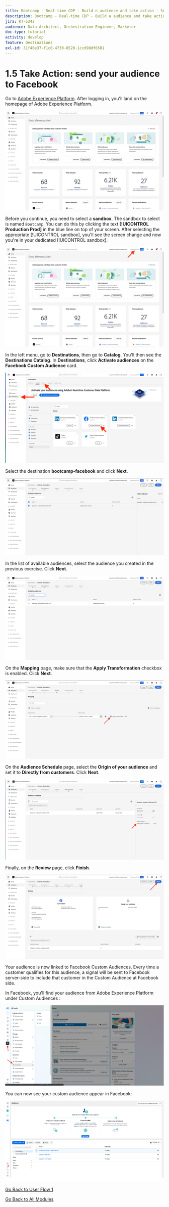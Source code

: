 ```yaml
---
title: Bootcamp - Real-time CDP - Build n audience and take action - Send your audience to DV360
description: Bootcamp - Real-time CDP - Build a audience and take action - Send your audience to DV360
jira: KT-5342
audience: Data Architect, Orchestration Engineer, Marketer
doc-type: tutorial
activity: develop
feature: Destinations
exl-id: 31f46e37-f1c0-4730-8520-1ccd98df6501
---
```

# 1.5 Take Action: send your audience to Facebook

Go to [Adobe Experience Platform](https://experience.adobe.com/platform). After logging in, you'll land on the homepage of Adobe Experience Platform.

![Data Ingestion](./images/home.png)

Before you continue, you need to select a **sandbox**. The sandbox to select is named ``Bootcamp``. You can do this by clicking the text **[!UICONTROL Production Prod]** in the blue line on top of your screen. After selecting the appropriate [!UICONTROL sandbox], you'll see the screen change and now you're in your dedicated [!UICONTROL sandbox].

![Data Ingestion](./images/sb1.png)

In the left menu, go to **Destinations**, then go to **Catalog**. You'll then see the **Destinations Catalog**. In **Destinations**, click **Activate audiences** on the **Facebook Custom Audience** card.

![RTCDP](./images/rtcdpgoogleseg.png)

Select the destination **bootcamp-facebook** and click **Next**.

![RTCDP](./images/rtcdpcreatedest2.png)

In the list of available audiences, select the audience you created in the previous exercise. Click **Next**.

![RTCDP](./images/rtcdpcreatedest3.png)

On the **Mapping** page, make sure that the **Apply Transformation** checkbox is enabled. Click **Next**.

![RTCDP](./images/rtcdpcreatedest4a.png)

On the **Audience Schedule** page, select the **Origin of your audience** and set it to **Directly from customers**. Click **Next**.

![RTCDP](./images/rtcdpcreatedest4.png)

Finally, on the **Review** page, click **Finish**.

![RTCDP](./images/rtcdpcreatedest5.png)

Your audience is now linked to Facebook Custom Audiences. Every time a customer qualifies for this audience, a signal will be sent to Facebook server-side to include that customer in the Custom Audience at Facebook side.

In Facebook, you'll find your audience from Adobe Experience Platform under Custom Audiences :

![RTCDP](./images/rtcdpcreatedest5b.png)

You can now see your custom audience appear in Facebook:

![RTCDP](./images/rtcdpcreatedest5a.png)

[Go Back to User Flow 1](./uc1.md)

[Go Back to All Modules](../../overview.md)
